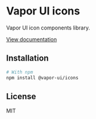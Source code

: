 # Vapor UI icons

Vapor UI icon components library.

[View documentation](https://vapor-ui.goorm.io/vapor-icons)

## Installation

```bash
# With npm
npm install @vapor-ui/icons
```

## License

MIT

